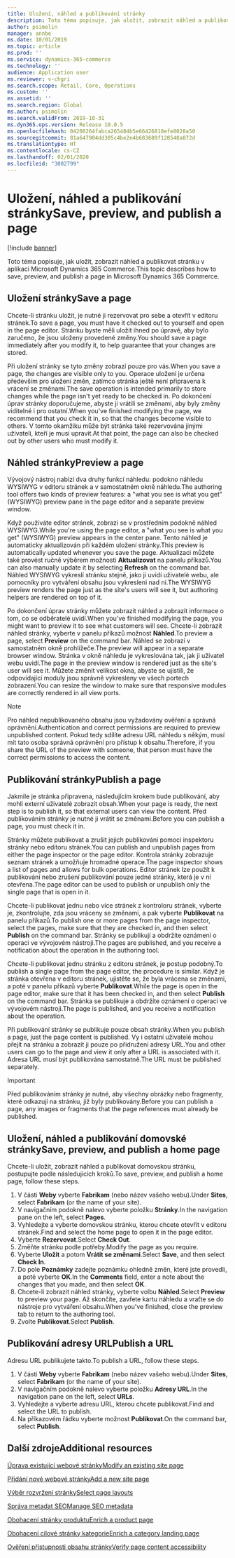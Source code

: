 ```yaml
---
title: Uložení, náhled a publikování stránky
description: Toto téma popisuje, jak uložit, zobrazit náhled a publikovat stránku v aplikaci Microsoft Dynamics 365 Commerce.
author: psimolin
manager: annbe
ms.date: 10/01/2019
ms.topic: article
ms.prod: ''
ms.service: dynamics-365-commerce
ms.technology: ''
audience: Application user
ms.reviewer: v-chgri
ms.search.scope: Retail, Core, Operations
ms.custom: ''
ms.assetid: ''
ms.search.region: Global
ms.author: psimolin
ms.search.validFrom: 2019-10-31
ms.dyn365.ops.version: Release 10.0.5
ms.openlocfilehash: 04200264fabca265484b5e66426810efe8028a50
ms.sourcegitcommit: 81a647904dd305c4be2e4b683689f128548a872d
ms.translationtype: HT
ms.contentlocale: cs-CZ
ms.lasthandoff: 02/01/2020
ms.locfileid: "3002799"
---
```

# <a name="save-preview-and-publish-a-page"></a><span data-ttu-id="4c3e6-103">Uložení, náhled a publikování stránky</span><span class="sxs-lookup"><span data-stu-id="4c3e6-103">Save, preview, and publish a page</span></span>


[!include [banner](includes/banner.md)]

<span data-ttu-id="4c3e6-104">Toto téma popisuje, jak uložit, zobrazit náhled a publikovat stránku v aplikaci Microsoft Dynamics 365 Commerce.</span><span class="sxs-lookup"><span data-stu-id="4c3e6-104">This topic describes how to save, preview, and publish a page in Microsoft Dynamics 365 Commerce.</span></span>

## <a name="save-a-page"></a><span data-ttu-id="4c3e6-105">Uložení stránky</span><span class="sxs-lookup"><span data-stu-id="4c3e6-105">Save a page</span></span>

<span data-ttu-id="4c3e6-106">Chcete-li stránku uložit, je nutné ji rezervovat pro sebe a otevřít v editoru stránek.</span><span class="sxs-lookup"><span data-stu-id="4c3e6-106">To save a page, you must have it checked out to yourself and open in the page editor.</span></span> <span data-ttu-id="4c3e6-107">Stránku byste měli uložit ihned po úpravě, aby bylo zaručeno, že jsou uloženy provedené změny.</span><span class="sxs-lookup"><span data-stu-id="4c3e6-107">You should save a page immediately after you modify it, to help guarantee that your changes are stored.</span></span>

<span data-ttu-id="4c3e6-108">Při uložení stránky se tyto změny zobrazí pouze pro vás.</span><span class="sxs-lookup"><span data-stu-id="4c3e6-108">When you save a page, the changes are visible only to you.</span></span> <span data-ttu-id="4c3e6-109">Operace uložení je určena především pro uložení změn, zatímco stránka ještě není připravena k vrácení se změnami.</span><span class="sxs-lookup"><span data-stu-id="4c3e6-109">The save operation is intended primarily to store changes while the page isn't yet ready to be checked in.</span></span> <span data-ttu-id="4c3e6-110">Po dokončení úprav stránky doporučujeme, abyste ji vrátili se změnami, aby byly změny viditelné i pro ostatní.</span><span class="sxs-lookup"><span data-stu-id="4c3e6-110">When you've finished modifying the page, we recommend that you check it in, so that the changes become visible to others.</span></span> <span data-ttu-id="4c3e6-111">V tomto okamžiku může být stránka také rezervována jinými uživateli, kteří je musí upravit.</span><span class="sxs-lookup"><span data-stu-id="4c3e6-111">At that point, the page can also be checked out by other users who must modify it.</span></span>

## <a name="preview-a-page"></a><span data-ttu-id="4c3e6-112">Náhled stránky</span><span class="sxs-lookup"><span data-stu-id="4c3e6-112">Preview a page</span></span>

<span data-ttu-id="4c3e6-113">Vývojový nástroj nabízí dva druhy funkcí náhledu: podokno náhledu WYSIWYG v editoru stránek a v samostatném okně náhledu.</span><span class="sxs-lookup"><span data-stu-id="4c3e6-113">The authoring tool offers two kinds of preview features: a "what you see is what you get" (WYSIWYG) preview pane in the page editor and a separate preview window.</span></span>

<span data-ttu-id="4c3e6-114">Když používáte editor stránek, zobrazí se v prostředním podokně náhled WYSIWYG.</span><span class="sxs-lookup"><span data-stu-id="4c3e6-114">While you're using the page editor, a "what you see is what you get" (WYSIWYG) preview appears in the center pane.</span></span> <span data-ttu-id="4c3e6-115">Tento náhled je automaticky aktualizován při každém uložení stránky.</span><span class="sxs-lookup"><span data-stu-id="4c3e6-115">This preview is automatically updated whenever you save the page.</span></span> <span data-ttu-id="4c3e6-116">Aktualizaci můžete také provést ručně výběrem možnosti **Aktualizovat** na panelu příkazů.</span><span class="sxs-lookup"><span data-stu-id="4c3e6-116">You can also manually update it by selecting **Refresh** on the command bar.</span></span> <span data-ttu-id="4c3e6-117">Náhled WYSIWYG vykreslí stránku stejně, jako ji uvidí uživatelé webu, ale pomocníky pro vytváření obsahu jsou vykresleni nad ní.</span><span class="sxs-lookup"><span data-stu-id="4c3e6-117">The WYSIWYG preview renders the page just as the site's users will see it, but authoring helpers are rendered on top of it.</span></span>

<span data-ttu-id="4c3e6-118">Po dokončení úprav stránky můžete zobrazit náhled a zobrazit informace o tom, co se odběratelé uvidí.</span><span class="sxs-lookup"><span data-stu-id="4c3e6-118">When you've finished modifying the page, you might want to preview it to see what customers will see.</span></span> <span data-ttu-id="4c3e6-119">Chcete-li zobrazit náhled stránky, vyberte v panelu příkazů možnost **Náhled**.</span><span class="sxs-lookup"><span data-stu-id="4c3e6-119">To preview a page, select **Preview** on the command bar.</span></span> <span data-ttu-id="4c3e6-120">Náhled se zobrazí v samostatném okně prohlížeče.</span><span class="sxs-lookup"><span data-stu-id="4c3e6-120">The preview will appear in a separate browser window.</span></span> <span data-ttu-id="4c3e6-121">Stránka v okně náhledu je vykreslována tak, jak ji uživatel webu uvidí.</span><span class="sxs-lookup"><span data-stu-id="4c3e6-121">The page in the preview window is rendered just as the site's user will see it.</span></span> <span data-ttu-id="4c3e6-122">Můžete změnit velikost okna, abyste se ujistili, že odpovídající moduly jsou správně vykresleny ve všech portech zobrazení.</span><span class="sxs-lookup"><span data-stu-id="4c3e6-122">You can resize the window to make sure that responsive modules are correctly rendered in all view ports.</span></span>

> [!NOTE]
> <span data-ttu-id="4c3e6-123">Pro náhled nepublikovaného obsahu jsou vyžadovány ověření a správná oprávnění.</span><span class="sxs-lookup"><span data-stu-id="4c3e6-123">Authentication and correct permissions are required to preview unpublished content.</span></span> <span data-ttu-id="4c3e6-124">Pokud tedy sdílíte adresu URL náhledu s někým, musí mít tato osoba správná oprávnění pro přístup k obsahu.</span><span class="sxs-lookup"><span data-stu-id="4c3e6-124">Therefore, if you share the URL of the preview with someone, that person must have the correct permissions to access the content.</span></span>

## <a name="publish-a-page"></a><span data-ttu-id="4c3e6-125">Publikování stránky</span><span class="sxs-lookup"><span data-stu-id="4c3e6-125">Publish a page</span></span>

<span data-ttu-id="4c3e6-126">Jakmile je stránka připravena, následujícím krokem bude publikování, aby mohli externí uživatelé zobrazit obsah.</span><span class="sxs-lookup"><span data-stu-id="4c3e6-126">When your page is ready, the next step is to publish it, so that external users can view the content.</span></span> <span data-ttu-id="4c3e6-127">Před publikováním stránky je nutné ji vrátit se změnami.</span><span class="sxs-lookup"><span data-stu-id="4c3e6-127">Before you can publish a page, you must check it in.</span></span>

<span data-ttu-id="4c3e6-128">Stránky můžete publikovat a zrušit jejich publikování pomocí inspektoru stránky nebo editoru stránek.</span><span class="sxs-lookup"><span data-stu-id="4c3e6-128">You can publish and unpublish pages from either the page inspector or the page editor.</span></span> <span data-ttu-id="4c3e6-129">Kontrola stránky zobrazuje seznam stránek a umožňuje hromadné operace.</span><span class="sxs-lookup"><span data-stu-id="4c3e6-129">The page inspector shows a list of pages and allows for bulk operations.</span></span> <span data-ttu-id="4c3e6-130">Editor stránek lze použít k publikování nebo zrušení publikování pouze jedné stránky, která je v ní otevřena.</span><span class="sxs-lookup"><span data-stu-id="4c3e6-130">The page editor can be used to publish or unpublish only the single page that is open in it.</span></span>

<span data-ttu-id="4c3e6-131">Chcete-li publikovat jednu nebo více stránek z kontroloru stránek, vyberte je, zkontrolujte, zda jsou vráceny se změnami, a pak vyberte **Publikovat** na panelu příkazů.</span><span class="sxs-lookup"><span data-stu-id="4c3e6-131">To publish one or more pages from the page inspector, select the pages, make sure that they are checked in, and then select **Publish** on the command bar.</span></span> <span data-ttu-id="4c3e6-132">Stránky se publikují a obdržíte oznámení o operaci ve vývojovém nástroji.</span><span class="sxs-lookup"><span data-stu-id="4c3e6-132">The pages are published, and you receive a notification about the operation in the authoring tool.</span></span>

<span data-ttu-id="4c3e6-133">Chcete-li publikovat jednu stránku z editoru stránek, je postup podobný.</span><span class="sxs-lookup"><span data-stu-id="4c3e6-133">To publish a single page from the page editor, the procedure is similar.</span></span> <span data-ttu-id="4c3e6-134">Když je stránka otevřena v editoru stránek, ujistěte se, že byla vrácena se změnami, a poté v panelu příkazů vyberte **Publikovat**.</span><span class="sxs-lookup"><span data-stu-id="4c3e6-134">While the page is open in the page editor, make sure that it has been checked in, and then select **Publish** on the command bar.</span></span> <span data-ttu-id="4c3e6-135">Stránka se publikuje a obdržíte oznámení o operaci ve vývojovém nástroji.</span><span class="sxs-lookup"><span data-stu-id="4c3e6-135">The page is published, and you receive a notification about the operation.</span></span>

<span data-ttu-id="4c3e6-136">Při publikování stránky se publikuje pouze obsah stránky.</span><span class="sxs-lookup"><span data-stu-id="4c3e6-136">When you publish a page, just the page content is published.</span></span> <span data-ttu-id="4c3e6-137">Vy i ostatní uživatelé mohou přejít na stránku a zobrazit ji pouze po přidružení adresy URL.</span><span class="sxs-lookup"><span data-stu-id="4c3e6-137">You and other users can go to the page and view it only after a URL is associated with it.</span></span> <span data-ttu-id="4c3e6-138">Adresa URL musí být publikována samostatně.</span><span class="sxs-lookup"><span data-stu-id="4c3e6-138">The URL must be published separately.</span></span>

> [!IMPORTANT]
> <span data-ttu-id="4c3e6-139">Před publikováním stránky je nutné, aby všechny obrázky nebo fragmenty, které odkazují na stránku, již byly publikovány.</span><span class="sxs-lookup"><span data-stu-id="4c3e6-139">Before you can publish a page, any images or fragments that the page references must already be published.</span></span>

## <a name="save-preview-and-publish-a-home-page"></a><span data-ttu-id="4c3e6-140">Uložení, náhled a publikování domovské stránky</span><span class="sxs-lookup"><span data-stu-id="4c3e6-140">Save, preview, and publish a home page</span></span>

<span data-ttu-id="4c3e6-141">Chcete-li uložit, zobrazit náhled a publikovat domovskou stránku, postupujte podle následujících kroků.</span><span class="sxs-lookup"><span data-stu-id="4c3e6-141">To save, preview, and publish a home page, follow these steps.</span></span>

1. <span data-ttu-id="4c3e6-142">V části **Weby** vyberte **Fabrikam** (nebo název vašeho webu).</span><span class="sxs-lookup"><span data-stu-id="4c3e6-142">Under **Sites**, select **Fabrikam** (or the name of your site).</span></span>
1. <span data-ttu-id="4c3e6-143">V navigačním podokně nalevo vyberte položku **Stránky**.</span><span class="sxs-lookup"><span data-stu-id="4c3e6-143">In the navigation pane on the left, select **Pages**.</span></span>
1. <span data-ttu-id="4c3e6-144">Vyhledejte a vyberte domovskou stránku, kterou chcete otevřít v editoru stránek.</span><span class="sxs-lookup"><span data-stu-id="4c3e6-144">Find and select the home page to open it in the page editor.</span></span>
1. <span data-ttu-id="4c3e6-145">Vyberte **Rezervovat**.</span><span class="sxs-lookup"><span data-stu-id="4c3e6-145">Select **Check Out**.</span></span>
1. <span data-ttu-id="4c3e6-146">Změňte stránku podle potřeby.</span><span class="sxs-lookup"><span data-stu-id="4c3e6-146">Modify the page as you require.</span></span>
1. <span data-ttu-id="4c3e6-147">Vyberte **Uložit** a potom **Vrátit se změnami**.</span><span class="sxs-lookup"><span data-stu-id="4c3e6-147">Select **Save**, and then select **Check In**.</span></span>
1. <span data-ttu-id="4c3e6-148">Do pole **Poznámky** zadejte poznámku ohledně změn, které jste provedli, a poté vyberte **OK**.</span><span class="sxs-lookup"><span data-stu-id="4c3e6-148">In the **Comments** field, enter a note about the changes that you made, and then select **OK**.</span></span>
1. <span data-ttu-id="4c3e6-149">Chcete-li zobrazit náhled stránky, vyberte volbu **Náhled**.</span><span class="sxs-lookup"><span data-stu-id="4c3e6-149">Select **Preview** to preview your page.</span></span> <span data-ttu-id="4c3e6-150">Až skončíte, zavřete kartu náhledu a vraťte se do nástroje pro vytváření obsahu.</span><span class="sxs-lookup"><span data-stu-id="4c3e6-150">When you've finished, close the preview tab to return to the authoring tool.</span></span>
1. <span data-ttu-id="4c3e6-151">Zvolte **Publikovat**.</span><span class="sxs-lookup"><span data-stu-id="4c3e6-151">Select **Publish**.</span></span>

## <a name="publish-a-url"></a><span data-ttu-id="4c3e6-152">Publikování adresy URL</span><span class="sxs-lookup"><span data-stu-id="4c3e6-152">Publish a URL</span></span>

<span data-ttu-id="4c3e6-153">Adresu URL publikujete takto.</span><span class="sxs-lookup"><span data-stu-id="4c3e6-153">To publish a URL, follow these steps.</span></span>

1. <span data-ttu-id="4c3e6-154">V části **Weby** vyberte **Fabrikam** (nebo název vašeho webu).</span><span class="sxs-lookup"><span data-stu-id="4c3e6-154">Under **Sites**, select **Fabrikam** (or the name of your site).</span></span>
1. <span data-ttu-id="4c3e6-155">V navigačním podokně nalevo vyberte položku **Adresy URL**.</span><span class="sxs-lookup"><span data-stu-id="4c3e6-155">In the navigation pane on the left, select **URLs**.</span></span>
1. <span data-ttu-id="4c3e6-156">Vyhledejte a vyberte adresu URL, kterou chcete publikovat.</span><span class="sxs-lookup"><span data-stu-id="4c3e6-156">Find and select the URL to publish.</span></span>
1. <span data-ttu-id="4c3e6-157">Na příkazovém řádku vyberte možnost **Publikovat**.</span><span class="sxs-lookup"><span data-stu-id="4c3e6-157">On the command bar, select **Publish**.</span></span>

## <a name="additional-resources"></a><span data-ttu-id="4c3e6-158">Další zdroje</span><span class="sxs-lookup"><span data-stu-id="4c3e6-158">Additional resources</span></span>

[<span data-ttu-id="4c3e6-159">Úprava existující webové stránky</span><span class="sxs-lookup"><span data-stu-id="4c3e6-159">Modify an existing site page</span></span>](modify-existing-page.md)

[<span data-ttu-id="4c3e6-160">Přidání nové webové stránky</span><span class="sxs-lookup"><span data-stu-id="4c3e6-160">Add a new site page</span></span>](add-new-page.md)

[<span data-ttu-id="4c3e6-161">Výběr rozvržení stránky</span><span class="sxs-lookup"><span data-stu-id="4c3e6-161">Select page layouts</span></span>](select-page-layouts.md)

[<span data-ttu-id="4c3e6-162">Správa metadat SEO</span><span class="sxs-lookup"><span data-stu-id="4c3e6-162">Manage SEO metadata</span></span>](manage-seo-metadata.md)

[<span data-ttu-id="4c3e6-163">Obohacení stránky produktu</span><span class="sxs-lookup"><span data-stu-id="4c3e6-163">Enrich a product page</span></span>](enrich-product-page.md)

[<span data-ttu-id="4c3e6-164">Obohacení cílové stránky kategorie</span><span class="sxs-lookup"><span data-stu-id="4c3e6-164">Enrich a category landing page</span></span>](enrich-category-page.md)

[<span data-ttu-id="4c3e6-165">Ověření přístupnosti obsahu stránky</span><span class="sxs-lookup"><span data-stu-id="4c3e6-165">Verify page content accessibility</span></span>](verify-accessibility.md)
